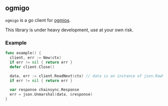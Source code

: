 ogmigo
-------------------------

`ogmigo` is a go client for [ogmios](https://ogmios.dev).  

This library is under heavy development, use at your own risk.

### Example

```go
func example() {
  client, err := New(ctx)
  if err != nil { return err }
  defer client.Close()
  
  data, err := client.ReadNext(ctx) // data is an instance of json.RawMessage
  if err != nil { return err }

  var response chainsync.Response
  err = json.Unmarshal(data, &response)
}
```
